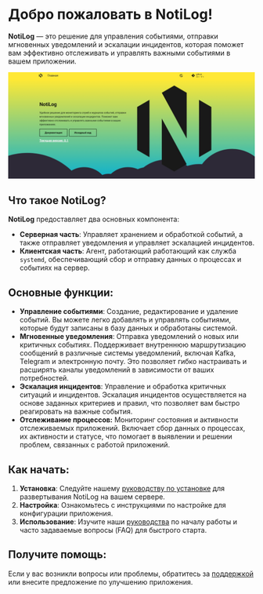 # Добро пожаловать в NotiLog!

**NotiLog** — это решение для управления событиями, отправки мгновенных уведомлений и эскалации инцидентов, которая поможет вам эффективно отслеживать и управлять важными событиями в вашем приложении.

![](docs/assets/images/preview.jpg)

## Что такое NotiLog?

**NotiLog** предоставляет два основных компонента:

*   **Серверная часть**: Управляет хранением и обработкой событий, а также отправляет уведомления и управляет эскалацией инцидентов.
*   **Клиентская часть**: Агент, работающий работающий как служба `systemd`, обеспечивающий сбор и отправку данных о процессах и событиях на сервер.

## Основные функции:

*   **Управление событиями**: Создание, редактирование и удаление событий. Вы можете легко добавлять и управлять событиями, которые будут записаны в базу данных и обработаны системой.
*   **Мгновенные уведомления**: Отправка уведомлений о новых или критичных событиях. Поддерживает внутреннюю маршрутизацию сообщений в различные системы уведомлений, включая Kafka, Telegram и электронную почту. Это позволяет гибко настраивать и расширять каналы уведомлений в зависимости от ваших потребностей.
*   **Эскалация инцидентов**: Управление и обработка критичных ситуаций и инцидентов. Эскалация инцидентов осуществляется на основе заданных критериев и правил, что позволяет вам быстро реагировать на важные события.
*   **Отслеживание процессов:** Мониторинг состояния и активности отслеживаемых приложений. Включает сбор данных о процессах, их активности и статусе, что помогает в выявлении и решении проблем, связанных с работой приложений.

## Как начать:

1.  **Установка**: Следуйте нашему [руководству по установке](https://www.notilog.ru/installation-guide/index) для развертывания NotiLog на вашем сервере.
2.  **Настройка**: Ознакомьтесь с инструкциями по настройке для конфигурации приложения.
3.  **Использование**: Изучите наши [руководства](https://www.notilog.ru/quickstart-guide/index) по началу работы и часто задаваемые вопросы (FAQ) для быстрого старта.

## Получите помощь:

Если у вас возникли вопросы или проблемы, обратитесь за [поддержкой](https://www.notilog.ru/contact/support) или внесите предложение по улучшению приложения.